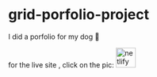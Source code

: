 # grid-porfolio-project
I did a porfolio for my dog 🐶

for the live site , click on the pic: 
 <a href="https://shish-profile.netlify.app/"><img src='https://shish-profile.netlify.app/images/snoop-hero-img.jpg' alt='netlify' height='40'></a>
 
